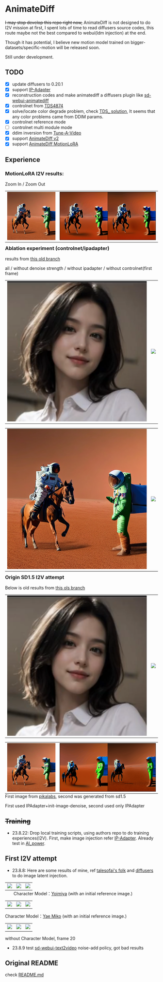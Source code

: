 # AnimateDiff

~~I may stop develop this repo right now,~~ 
AnimateDiff is not designed to do I2V mission at first, 
I spent lots of time to read diffusers source codes, 
this route maybe not the best compared to webui(ldm injection) at the end.

Though it has potential, I believe new motion model trained on bigger-datasets/specific-motion will be released soon.

Still under development.



## TODO

- [x] update diffusers to 0.20.1
- [x] support [IP-Adapter](https://github.com/tencent-ailab/IP-Adapter)
- [x] reconstruction codes and make animatediff a diffusers plugin like [sd-webui-animatediff](https://github.com/continue-revolution/sd-webui-animatediff)
- [x] controlnet from [TDS4874](https://github.com/TDS4874/sd-webui-controlnet/tree/animate-diff-support)
- [x] solve/locate color degrade problem, check [TDS_ solution](https://note.com/tds_/n/n5aad9ef8a9b1), It seems that any color problems came from DDIM params.
- [x] controlnet reference mode
- [ ] controlnet multi module mode
- [x] ddim inversion from [Tune-A-Video](https://github.com/showlab/Tune-A-Video)
- [x] support [AnimateDiff v2](https://github.com/guoyww/AnimateDiff/commit/108921965da631be96cd5b6c6ea0c9bbb06ecf0b)
- [x] support [AnimateDiff MotionLoRA](https://github.com/guoyww/AnimateDiff/tree/f82a8367ec1471711d342febd8cbef72e4670a12#features)

## Experience

### MotionLoRA I2V results:   

Zoom In / Zoom Out

<table>
    <tr>
    <td><img src="__assets__/ipadapter/An_astronaut_is_riding_a_horse_on_Mars_seed-444264997.png"></td>
    <td><img src="__assets__/motion_lora/astronaut_zoom_out_in.gif"></td>
    </tr>
</table>
<p style="margin-left: 2em; margin-top: -1em">

### Ablation experiment (controlnet/ipadapter)

results from [this old branch](https://github.com/ykk648/AnimateDiff/tree/5bdbfeb3e92dee379f9c543930aa591f89a5b04f)

all / without denoise strength / without ipadapter / without controlnet(first frame)

<table>
    <tr>
    <td><img src="__assets__/ipadapter/a_girl_in_the_wind.png"></td>
    <td><img src="__assets__/images_with_control/results/girl_wind.gif"></td>
    </tr>
</table>
<table>
    <tr>
    <td><img src="__assets__/ipadapter/An_astronaut_is_riding_a_horse_on_Mars_seed-444264997.png"></td>
    <td><img src="__assets__/images_with_control/results/astronaut_mars.gif"></td>
    </tr>
</table>
<p style="margin-left: 2em; margin-top: -1em">


### Origin SD1.5 I2V attempt

Below is old results from [this ols branch](https://github.com/ykk648/AnimateDiff/tree/bdfd4578f4db6f148d7533f4ddb209c6b4317c39)

<table>
    <tr>
    <td><img src="__assets__/ipadapter/a_girl_in_the_wind.png"></td>
    <td><img src="__assets__/ipadapter/results/girl_wind.gif"></td>
    </tr>
</table>
<table>
    <tr>
    <td><img src="__assets__/ipadapter/An_astronaut_is_riding_a_horse_on_Mars_seed-444264997.png"></td>
    <td><img src="__assets__/ipadapter/results/astronaut_mars.gif"></td>
    </tr>
</table>
<p style="margin-left: 2em; margin-top: -1em">

First image from [pikalabs](https://twitter.com/pika_labs/status/1678892871670464513), second was generated from sd1.5

First used IPAdapter+init-image-denoise, second used only IPAdapter

## ~~Training~~

- 23.8.22: 
Drop local training scripts, using authors repo to do training experiences(I2V).
First, make image injection refer [IP-Adapter](https://github.com/tencent-ailab/IP-Adapter).
Already test in [AI_power](https://github.com/ykk648/AI_power/blob/main/sd_lib/clip_encoder.py).

## First I2V attempt

- 23.8.8: Here are some results of mine, ref [talesofai's folk](https://github.com/talesofai/AnimateDiff/blob/04b2715b39d4a02334b08cb6ee3dfe79f0a6cd7c/animatediff/pipelines/pipeline_animation.py#L288) and [diffusers](https://github.com/huggingface/diffusers/blob/main/src/diffusers/pipelines/deepfloyd_if/pipeline_if_img2img.py) to do image latent injection.

<table>
    <tr>
    <td><img src="__assets__/animations/model_07/init.jpg"></td>
    <td><img src="__assets__/animations/model_07/0802_v14.gif"></td>
    <td><img src="__assets__/animations/model_07/0802_v15.gif"></td>
    </tr>
</table>
<p style="margin-left: 2em; margin-top: -1em">
Character Model：<a href="https://civitai.com/models/13237/genshen-impact-yoimiya">Yoimiya</a> (with an initial reference image.)

<table>
    <tr>
    <td><img src="__assets__/animations/model_11/miko_init.png"></td>
    <td><img src="__assets__/animations/model_11/0803_v14.gif"></td>
    <td><img src="__assets__/animations/model_11/0803_v15.gif"></td>
    </tr>
</table>
Character Model：<a href="https://civitai.com/models/8484?modelVersionId=11523">Yae Miko</a> (with an initial reference image.)

<table>
    <tr>
    <td><img src="__assets__/animations/model_12/init_image.jpg"></td>
    <td><img src="__assets__/animations/model_12/0804_v14.gif"></td>
    <td><img src="__assets__/animations/model_12/0804_v15.gif"></td>
    </tr>
</table>
without Character Model, frame 20

- 23.8.9 test [sd-webui-text2video](https://github.com/kabachuha/sd-webui-text2video) noise-add policy, got bad results

## Original README

check [README.md](https://github.com/guoyww/AnimateDiff/blob/main/README.md)